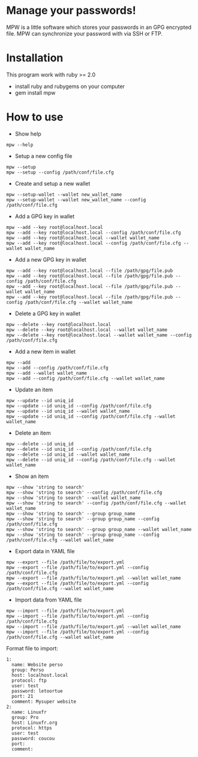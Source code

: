 # Manage your passwords!

MPW is a little software which stores your passwords in an GPG encrypted file.
MPW can synchronize your password with via SSH or FTP.

# Installation

This program work with ruby >= 2.0

* install ruby and rubygems on your computer
* gem install mpw

# How to use

* Show help
```
mpw --help
```

* Setup a new config file
```
mpw --setup
mpw --setup --config /path/conf/file.cfg
```

* Create and setup a new wallet
```
mpw --setup-wallet --wallet new_wallet_name
mpw --setup-wallet --wallet new_wallet_name --config /path/conf/file.cfg 
```

* Add a GPG key in wallet
```
mpw --add --key root@localhost.local
mpw --add --key root@localhost.local --config /path/conf/file.cfg 
mpw --add --key root@localhost.local --wallet wallet_name
mpw --add --key root@localhost.local --config /path/conf/file.cfg --wallet wallet_name
```

* Add a new  GPG key in wallet
```
mpw --add --key root@localhost.local --file /path/gpg/file.pub
mpw --add --key root@localhost.local --file /path/gpg/file.pub --config /path/conf/file.cfg 
mpw --add --key root@localhost.local --file /path/gpg/file.pub --wallet wallet_name
mpw --add --key root@localhost.local --file /path/gpg/file.pub --config /path/conf/file.cfg --wallet wallet_name
```

* Delete a GPG key in wallet
```
mpw --delete --key root@localhost.local
mpw --delete --key root@localhost.local --wallet wallet_name
mpw --delete --key root@localhost.local --wallet wallet_name --config /path/conf/file.cfg 
```

* Add a new item in wallet
```
mpw --add 
mpw --add --config /path/conf/file.cfg
mpw --add --wallet wallet_name
mpw --add --config /path/conf/file.cfg --wallet wallet_name
```

* Update an item
```
mpw --update --id uniq_id
mpw --update --id uniq_id --config /path/conf/file.cfg
mpw --update --id uniq_id --wallet wallet_name
mpw --update --id uniq_id --config /path/conf/file.cfg --wallet wallet_name
```

* Delete an item
```
mpw --delete --id uniq_id
mpw --delete --id uniq_id --config /path/conf/file.cfg
mpw --delete --id uniq_id --wallet wallet_name
mpw --delete --id uniq_id --config /path/conf/file.cfg --wallet wallet_name
```

* Show an item
```
mpw --show 'string to search'
mpw --show 'string to search' --config /path/conf/file.cfg
mpw --show 'string to search' --wallet wallet_name
mpw --show 'string to search' --config /path/conf/file.cfg --wallet wallet_name
mpw --show 'string to search' --group group_name
mpw --show 'string to search' --group group_name --config /path/conf/file.cfg
mpw --show 'string to search' --group group_name --wallet wallet_name
mpw --show 'string to search' --group group_name --config /path/conf/file.cfg --wallet wallet_name
```

* Export data in YAML file
```
mpw --export --file /path/file/to/export.yml
mpw --export --file /path/file/to/export.yml --config /path/conf/file.cfg
mpw --export --file /path/file/to/export.yml --wallet wallet_name
mpw --export --file /path/file/to/export.yml --config /path/conf/file.cfg --wallet wallet_name
```

* Import data from YAML file
```
mpw --import --file /path/file/to/export.yml
mpw --import --file /path/file/to/export.yml --config /path/conf/file.cfg
mpw --import --file /path/file/to/export.yml --wallet wallet_name
mpw --import --file /path/file/to/export.yml --config /path/conf/file.cfg --wallet wallet_name
```

Format file to import:
```
1:
  name: Website perso
  group: Perso
  host: localhost.local
  protocol: ftp
  user: test
  password: letoortue
  port: 21
  comment: Mysuper website
2:
  name: Linuxfr
  group: Pro
  host: Linuxfr.org
  protocol: https
  user: test
  password: coucou 
  port: 
  comment: 
```
